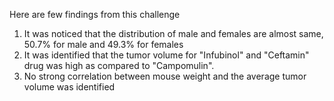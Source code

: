 Here are few findings from this challenge

1. It was noticed that the distribution of male and females are almost same, 50.7% for male and 49.3% for females
2. It was identified that the tumor volume for "Infubinol" and "Ceftamin" drug was high as compared to "Campomulin".
3. No strong correlation between mouse weight and the average tumor volume was identified 
